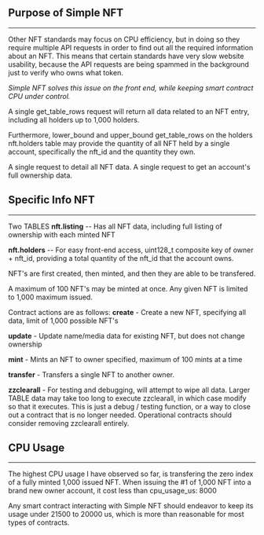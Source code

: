 ## Purpose of Simple NFT
----
Other NFT standards may focus on CPU efficiency, but in doing so they require multiple API requests
in order to find out all the required information about an NFT.  This means that certain standards
have very slow website usability, because the API requests are being spammed in the background
just to verify who owns what token.

*Simple NFT solves this issue on the front end, while keeping smart contract CPU under control.*

A single get_table_rows request will return all data related to an NFT entry, including all holders
up to 1,000 holders.

Furthermore, lower_bound and upper_bound get_table_rows on the holders nft.holders table may provide
the quantity of all NFT held by a single account, specifically the nft_id and the quantity they own.

A single request to detail all NFT data.  A single request to get an account's full ownership data.

## Specific Info NFT
---

Two TABLES 
**nft.listing** -- Has all NFT data, including full listing of ownership with each minted NFT

**nft.holders** -- For easy front-end access, uint128_t composite key of owner + nft_id, providing
a total quantity of the nft_id that the account owns.  

NFT's are first created, then minted, and then they are able to be transfered.

A maximum of 100 NFT's may be minted at once.  Any given NFT is limited to 1,000 maximum issued.

Contract actions are as follows:
**create** - Create a new NFT, specifying all data, limit of 1,000 possible NFT's

**update** - Update name/media data for existing NFT, but does not change ownership

**mint** - Mints an NFT to owner specified, maximum of 100 mints at a time

**transfer** - Transfers a single NFT to another owner.

**zzclearall** - For testing and debugging, will attempt to wipe all data.
Larger TABLE data may take too long to execute zzclearall, in which case modify so that it executes.
This is just a debug / testing function, or a way to close out a contract that is no longer needed.
Operational contracts should consider removing zzclearall entirely.


## CPU Usage
----
The highest CPU usage I have observed so far, is transfering the zero index of a fully minted 1,000 issued
NFT.  When issuing the #1 of 1,000 NFT into a brand new owner account, it cost less than cpu_usage_us: 8000

Any smart contract interacting with Simple NFT should endeavor to keep its usage under 21500 to 20000 us,
which is more than reasonable for most types of contracts.


